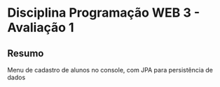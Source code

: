# Disciplina Programação WEB 3 - Avaliação 1

## Resumo
Menu de cadastro de alunos no console, com JPA para persistência de dados
